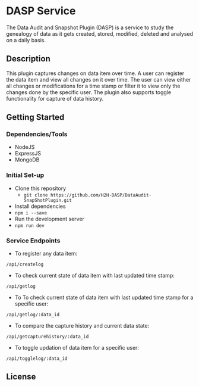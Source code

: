 # DASP Service

The Data Audit and Snapshot Plugin (DASP) is a service to study the genealogy of data as it gets created, stored, modified, deleted and analysed on a daily basis.

## Description

This plugin captures changes on data item over time. A user can register the data item and view all changes on it over time. The user can view either all changes or modifications for a time stamp or filter it to view only the changes done by the specific user. The plugin also supports toggle functionality for capture of data history.

## Getting Started

### Dependencies/Tools

* NodeJS
* ExpressJS
* MongoDB

### Initial Set-up

* Clone this repository
  * `git clone https://github.com/H2H-DASP/DataAudit-SnapShotPlugin.git`
*  Install dependencies
  * `npm i --save`
*  Run the development server
  * `npm run dev`

### Service Endpoints

* To register any data item: 
```
/api/createlog
```
* To check current state of data item with last updated time stamp: 
```
/api/getlog
```
* To To check current state of data item with last updated time stamp for a specific user: 
```
/api/getlog/:data_id
```
* To compare the capture history and current data state: 
```
/api/getcapturehistory/:data_id
```
* To toggle updation of data item for a specific user: 
```
/api/togglelog/:data_id
```

## License
